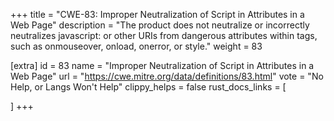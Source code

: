 +++
title = "CWE-83: Improper Neutralization of Script in Attributes in a Web Page"
description	= "The product does not neutralize or incorrectly neutralizes javascript: or other URIs from dangerous attributes within tags, such as onmouseover, onload, onerror, or style."
weight = 83

[extra]
id = 83
name = "Improper Neutralization of Script in Attributes in a Web Page"
url = "https://cwe.mitre.org/data/definitions/83.html"
vote = "No Help, or Langs Won't Help"
clippy_helps = false
rust_docs_links = [
	
]
+++

